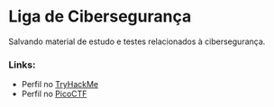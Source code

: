 # Liga de Cibersegurança

Salvando material de estudo e testes relacionados à cibersegurança.

### Links:

 - Perfil no [TryHackMe](https://tryhackme.com/p/Mintzz)
 - Perfil no [PicoCTF](https://play.picoctf.org/users/Mintzz)